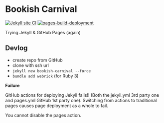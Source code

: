 # Bookish Carnival

[![Jekyll site CI](https://github.com/Shaumik-Ashraf/bookish-carnival/actions/workflows/jekyll-docker.yml/badge.svg)](https://github.com/Shaumik-Ashraf/bookish-carnival/actions/workflows/jekyll-docker.yml)
[![pages-build-deployment](https://github.com/Shaumik-Ashraf/bookish-carnival/actions/workflows/pages/pages-build-deployment/badge.svg)](https://github.com/Shaumik-Ashraf/bookish-carnival/actions/workflows/pages/pages-build-deployment)

Trying Jekyll &amp; GitHub Pages (again)

## Devlog
 - create repo from GitHub
 - clone with ssh url
 - `jekyll new bookish-carnival --force`
 - `bundle add webrick` (for Ruby 3)

**Failure**

GitHub actions for deploying Jekyll fails!! (Both the jekyll.yml 3rd party one and pages.yml GitHub 1st party one). Switching from actions to traditional pages causes page deployment as a whole to fail.

You cannot disable the pages action.
